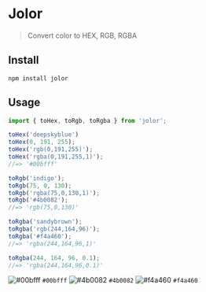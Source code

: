# Jolor

> Convert color to HEX, RGB, RGBA

## Install

```
npm install jolor
```

## Usage

```js
import { toHex, toRgb, toRgba } from 'jolor';

toHex('deepskyblue')
toHex(0, 191, 255);
toHex('rgb(0,191,255)');
toHex('rgba(0,191,255,1)');
//=> '#00bfff'

toRgb('indigo');
toRgb(75, 0, 130);
toRgb('rgba(75,0,130,1)');
toRgb('#4b0082');
//=> 'rgb(75,0,130)'

toRgba('sandybrown');
toRgba('rgb(244,164,96)');
toRgba('#f4a460');
//=> 'rgba(244,164,96,1)'

toRgba(244, 164, 96, 0.1);
//=> 'rgba(244,164,96,0.1)'
```

![#00bfff](https://placehold.it/15/00bfff?text=+) `#00bfff`
![#4b0082](https://placehold.it/15/4b0082?text=+) `#4b0082`
![#f4a460](https://placehold.it/15/f4a460?text=+) `#f4a460`